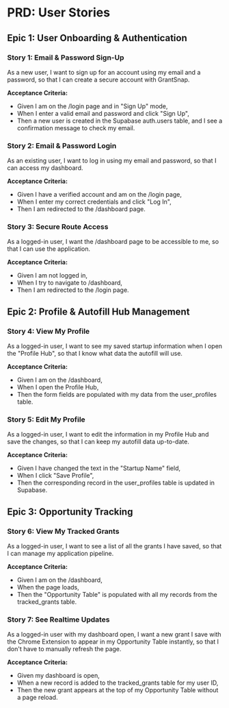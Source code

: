 # PRD: User Stories

## Epic 1: User Onboarding & Authentication

### Story 1: Email & Password Sign-Up
As a new user,
I want to sign up for an account using my email and a password,
so that I can create a secure account with GrantSnap.

**Acceptance Criteria:**
- Given I am on the /login page and in "Sign Up" mode,
- When I enter a valid email and password and click "Sign Up",
- Then a new user is created in the Supabase auth.users table, and I see a confirmation message to check my email.

### Story 2: Email & Password Login
As an existing user,
I want to log in using my email and password,
so that I can access my dashboard.

**Acceptance Criteria:**
- Given I have a verified account and am on the /login page,
- When I enter my correct credentials and click "Log In",
- Then I am redirected to the /dashboard page.

### Story 3: Secure Route Access
As a logged-in user,
I want the /dashboard page to be accessible to me,
so that I can use the application.

**Acceptance Criteria:**
- Given I am not logged in,
- When I try to navigate to /dashboard,
- Then I am redirected to the /login page.

## Epic 2: Profile & Autofill Hub Management

### Story 4: View My Profile
As a logged-in user,
I want to see my saved startup information when I open the "Profile Hub",
so that I know what data the autofill will use.

**Acceptance Criteria:**
- Given I am on the /dashboard,
- When I open the Profile Hub,
- Then the form fields are populated with my data from the user_profiles table.

### Story 5: Edit My Profile
As a logged-in user,
I want to edit the information in my Profile Hub and save the changes,
so that I can keep my autofill data up-to-date.

**Acceptance Criteria:**
- Given I have changed the text in the "Startup Name" field,
- When I click "Save Profile",
- Then the corresponding record in the user_profiles table is updated in Supabase.

## Epic 3: Opportunity Tracking

### Story 6: View My Tracked Grants
As a logged-in user,
I want to see a list of all the grants I have saved,
so that I can manage my application pipeline.

**Acceptance Criteria:**
- Given I am on the /dashboard,
- When the page loads,
- Then the "Opportunity Table" is populated with all my records from the tracked_grants table.

### Story 7: See Realtime Updates
As a logged-in user with my dashboard open,
I want a new grant I save with the Chrome Extension to appear in my Opportunity Table instantly,
so that I don't have to manually refresh the page.

**Acceptance Criteria:**
- Given my dashboard is open,
- When a new record is added to the tracked_grants table for my user ID,
- Then the new grant appears at the top of my Opportunity Table without a page reload. 